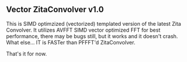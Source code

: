 Vector ZitaConvolver v1.0
------------------------------------------------------------------------------------------
This is SIMD optimzized (vectorized) templated version of the latest Zita Convolver.
It utilizes AVFFT SIMD vector optimized FFT for best performance, there may be bugs still, 
but it works and it doesn't crash. What else... IT is FASTer than PFFFT'd ZitaConvolver.

That's it for now.
